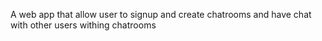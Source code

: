 A web app that allow user to signup and create chatrooms and have chat with other users withing chatrooms
